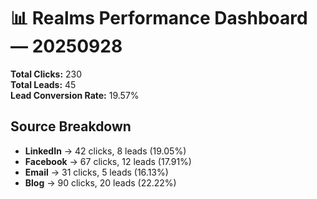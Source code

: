 # 📊 Realms Performance Dashboard — 20250928

**Total Clicks:** 230  
**Total Leads:** 45  
**Lead Conversion Rate:** 19.57%

## Source Breakdown
- **LinkedIn** → 42 clicks, 8 leads (19.05%)
- **Facebook** → 67 clicks, 12 leads (17.91%)
- **Email** → 31 clicks, 5 leads (16.13%)
- **Blog** → 90 clicks, 20 leads (22.22%)
